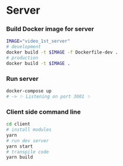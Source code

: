 # Server

### Build Docker image for server

```bash
IMAGE="video_1st_server"
# development
docker build -t $IMAGE -f Dockerfile-dev .
# production
docker build -t $IMAGE .
```

### Run server

```bash
docker-compose up
# -> ✨ Listening on port 3001 ✨
```

### Client side command line

```bash
cd client
# install modules
yarn
# run dev server
yarn start
# transpile code
yarn build
```
